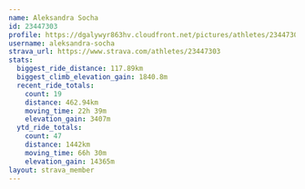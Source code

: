 ```yaml
---
name: Aleksandra Socha
id: 23447303
profile: https://dgalywyr863hv.cloudfront.net/pictures/athletes/23447303/14745546/4/large.jpg
username: aleksandra-socha
strava_url: https://www.strava.com/athletes/23447303
stats:
  biggest_ride_distance: 117.89km
  biggest_climb_elevation_gain: 1840.8m
  recent_ride_totals:
    count: 19
    distance: 462.94km
    moving_time: 22h 39m
    elevation_gain: 3407m
  ytd_ride_totals:
    count: 47
    distance: 1442km
    moving_time: 66h 30m
    elevation_gain: 14365m
layout: strava_member
--- 
```

